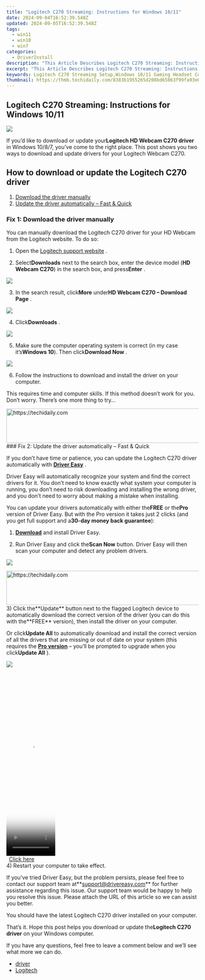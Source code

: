 ```yaml
---
title: "Logitech C270 Streaming: Instructions for Windows 10/11"
date: 2024-09-04T16:52:39.548Z
updated: 2024-09-05T16:52:39.548Z
tags:
  - win11
  - win10
  - win7
categories:
  - DriverInstall
description: "This Article Describes Logitech C270 Streaming: Instructions for Windows 10/11"
excerpt: "This Article Describes Logitech C270 Streaming: Instructions for Windows 10/11"
keywords: Logitech C270 Streaming Setup,Windows 10/11 Gaming Headset Configuration,How to Connect Logitech C270 with PC,Optimizing Logitech C270 Performance for Windows,Streaming Audio-Visual Content on Windows 10/11 Using Logitech C270,Integrating Logitech C270 Into Windows 10/11 Ecosystem,Configuring Logitech C270 for High-Quality Streaming in Windows Environments
thumbnail: https://thmb.techidaily.com/8383b1955265d208bd65863f99fa93e0506dbf01fc1cf31d37490fb679a3c33d.png
---
```


## Logitech C270 Streaming: Instructions for Windows 10/11

![](https://images.drivereasy.com/wp-content/uploads/2018/06/img_5b1781550cb8b.jpg)

 If you’d like to download or update your**Logitech HD Webcam C270 driver** in Windows 10/8/7, you’ve come to the right place. This post shows you two ways to download and update drivers for your Logitech Webcam C270.

## How to download or update the Logitech C270 driver

1. [Download the driver manually](#Fix1)
2. [Update the driver automatically – Fast & Quick](#Fix2)

### Fix 1: Download the driver manually

 You can manually download the Logitech C270 driver for your HD Webcam from the Logitech website. To do so:

 1) Open the [Logitech support website](http://support.logitech.com/home) .

 2) Select**Downloads** next to the search box, enter the device model (**HD Webcam C270**) in the search box, and press**Enter** .

![](https://images.drivereasy.com/wp-content/uploads/2018/06/img_5b178291e9c4c.jpg)

 3) In the search result, click**More** under**HD Webcam C270 – Download Page** .

![](https://images.drivereasy.com/wp-content/uploads/2018/06/img_5b1782bf7e18a.jpg)

 4) Click**Downloads** .

![](https://images.drivereasy.com/wp-content/uploads/2018/06/img_5b1782dc0de4d.png)

 5) Make sure the computer operating system is correct (in my case it’s**Windows 10**). Then click**Download Now** .

![](https://images.drivereasy.com/wp-content/uploads/2018/06/img_5b17830c441d8.jpg)

 6) Follow the instructions to download and install the driver on your computer.

 This requires time and computer skills. If this method doesn’t work for you. Don’t worry. There’s one more thing to try…

<!-- affiliate ads begin -->
<a href="https://aligracehair.sjv.io/c/5597632/1948881/19272" target="_top" id="1948881">
  <img src="//a.impactradius-go.com/display-ad/19272-1948881" border="0" alt="https://techidaily.com" width="728" height="90"/>
</a>
<img height="0" width="0" src="https://aligracehair.sjv.io/i/5597632/1948881/19272" style="position:absolute;visibility:hidden;" border="0" />
<!-- affiliate ads end -->
### Fix 2: Update the driver automatically – Fast & Quick

 If you don’t have time or patience, you can update the Logitech C270 driver automatically with **[Driver Easy](https://tools.techidaily.com/drivereasy/download/)**  .

 Driver Easy will automatically recognize your system and find the correct drivers for it. You don’t need to know exactly what system your computer is running, you don’t need to risk downloading and installing the wrong driver, and you don’t need to worry about making a mistake when installing.

 You can update your drivers automatically with either the**FREE** or the**Pro** version of Driver Easy. But with the Pro version it takes just 2 clicks (and you get full support and a**30-day money back guarantee**):

 1) **[Download](https://tools.techidaily.com/drivereasy/download/)**  and install Driver Easy.

 2) Run Driver Easy and click the**Scan Now** button. Driver Easy will then scan your computer and detect any problem drivers.

![](https://images.drivereasy.com/wp-content/uploads/2018/05/img_5b06357826b8d.jpg)

<!-- affiliate ads begin -->
<a href="https://aligracehair.sjv.io/c/5597632/2027195/19272" target="_top" id="2027195">
  <img src="//a.impactradius-go.com/display-ad/19272-2027195" border="0" alt="https://techidaily.com" width="728" height="90"/>
</a>
<img height="0" width="0" src="https://aligracehair.sjv.io/i/5597632/2027195/19272" style="position:absolute;visibility:hidden;" border="0" />
<!-- affiliate ads end -->
 3) Click the**Update** button next to the flagged Logitech device to automatically download the correct version of the driver (you can do this with the**FREE** version), then install the driver on your computer.

 Or click**Update All** to automatically download and install the correct version of all the drivers that are missing or out of date on your system (this requires the **[Pro version](https://tools.techidaily.com/drivereasy/download/)**  – you’ll be prompted to upgrade when you click**Update All** ).

![](https://images.drivereasy.com/wp-content/uploads/2018/06/img_5b1784743b8e8.jpg)

<!-- affiliate ads begin -->
<span id="1975658">
					<video width="128" height="480" style="cursor:pointer"
           poster="//a.impactradius-go.com/display-clicktoplayimage/1975658.png"
           onclick="if(!this.playClicked){this.play();this.setAttribute('controls',true);this.playClicked=true;}">
	   <source src="//a.impactradius-go.com/display-ad/22993-1975658">
	   <img src="//a.impactradius-go.com/display-clicktoplayimage/1975658.png" style="border: none; height: 100%; width: 100%; object-fit: contain">
	</video>
	<div style="width:80px;text-align:center"><a href="javascript:window.open(decodeURIComponent('https%3A%2F%2Fhomestyler.sjv.io%2Fc%2F5597632%2F1975658%2F22993'), '_blank');void(0);">Click here</a></div>
</span>
<img height="0" width="0" src="https://imp.pxf.io/i/5597632/1975658/22993" style="position:absolute;visibility:hidden;" border="0" />
<!-- affiliate ads end -->
4) Restart your computer to take effect.

 If you’ve tried Driver Easy, but the problem persists, please feel free to contact our support team at**<support@drivereasy.com>** for further assistance regarding this issue. Our support team would be happy to help you resolve this issue. Please attach the URL of this article so we can assist you better.

 You should have the latest Logitech C270 driver installed on your computer.

 That’s it. Hope this post helps you download or update the**Logitech C270 driver** on your Windows computer.

 If you have any questions, feel free to leave a comment below and we’ll see what more we can do.

* [driver](https://tools.techidaily.com/drivereasy/download/)
* [Logitech](https://store.drivereasy.com/order/cart.php?PRODS=4731822&QTY=1&AFFILIATE=108875)

<ins class="adsbygoogle"
     style="display:block"
     data-ad-format="autorelaxed"
     data-ad-client="ca-pub-7571918770474297"
     data-ad-slot="1223367746"></ins>



<ins class="adsbygoogle"
     style="display:block"
     data-ad-client="ca-pub-7571918770474297"
     data-ad-slot="8358498916"
     data-ad-format="auto"
     data-full-width-responsive="true"></ins>






